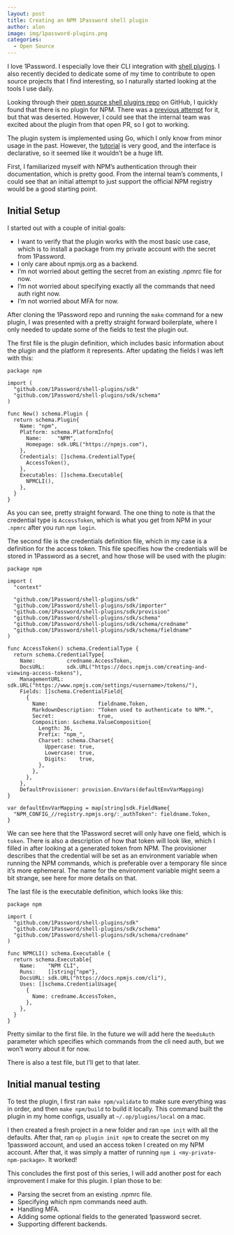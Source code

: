 ```yaml
---
layout: post
title: Creating an NPM 1Password shell plugin
author: alon
image: img/1password-plugins.png
categories:
  - Open Source
---
```


I love 1Password. I especially love their CLI integration with [shell plugins](https://developer.1password.com/docs/cli/shell-plugins). I also recently decided to dedicate some of my time to contribute to open source projects that I find interesting, so I naturally started looking at the tools I use daily.

Looking through their [open source shell plugins repo](https://github.com/1Password/shell-plugins) on GitHub, I quickly found that there is no plugin for NPM. There was a [previous attempt](https://github.com/1Password/shell-plugins/pull/168) for it, but that was deserted. However, I could see that the internal team was excited about the plugin from that open PR, so I got to working.

The plugin system is implemented using Go, which I only know from minor usage in the past. However, the [tutorial](https://developer.1password.com/docs/cli/shell-plugins/contribute) is very good, and the interface is declarative, so it seemed like it wouldn’t be a huge lift.

First, I familiarized myself with NPM’s authentication through their documentation, which is pretty good. From the internal team’s comments, I could see that an initial attempt to just support the official NPM registry would be a good starting point.

## Initial Setup

I started out with a couple of initial goals:

- I want to verify that the plugin works with the most basic use case, which is to install a package from my private account with the secret from 1Password.
- I only care about npmjs.org as a backend.
- I’m not worried about getting the secret from an existing .npmrc file for now.
- I’m not worried about specifying exactly all the commands that need auth right now.
- I’m not worried about MFA for now.

After cloning the 1Password repo and running the `make` command for a new plugin, I was presented with a pretty straight forward boilerplate, where I only needed to update some of the fields to test the plugin out.

The first file is the plugin definition, which includes basic information about the plugin and the platform it represents. After updating the fields I was left with this:

```golang
package npm

import (
  "github.com/1Password/shell-plugins/sdk"
  "github.com/1Password/shell-plugins/sdk/schema"
)

func New() schema.Plugin {
  return schema.Plugin{
    Name: "npm",
    Platform: schema.PlatformInfo{
      Name:     "NPM",
      Homepage: sdk.URL("https://npmjs.com"),
    },
    Credentials: []schema.CredentialType{
      AccessToken(),
    },
    Executables: []schema.Executable{
      NPMCLI(),
    },
  }
}
```

As you can see, pretty straight forward. The one thing to note is that the credential type is `AccessToken`, which is what you get from NPM in your `.npmrc` after you run `npm login`.

The second file is the credentials definition file, which in my case is a definition for the access token. This file specifies how the credentials will be stored in 1Password as a secret, and how those will be used with the plugin:

```golang
package npm

import (
  "context"

  "github.com/1Password/shell-plugins/sdk"
  "github.com/1Password/shell-plugins/sdk/importer"
  "github.com/1Password/shell-plugins/sdk/provision"
  "github.com/1Password/shell-plugins/sdk/schema"
  "github.com/1Password/shell-plugins/sdk/schema/credname"
  "github.com/1Password/shell-plugins/sdk/schema/fieldname"
)

func AccessToken() schema.CredentialType {
  return schema.CredentialType{
    Name:          credname.AccessToken,
    DocsURL:       sdk.URL("https://docs.npmjs.com/creating-and-viewing-access-tokens"),
    ManagementURL: sdk.URL("https://www.npmjs.com/settings/<username>/tokens/"),
    Fields: []schema.CredentialField{
      {
        Name:                fieldname.Token,
        MarkdownDescription: "Token used to authenticate to NPM.",
        Secret:              true,
        Composition: &schema.ValueComposition{
          Length: 36,
          Prefix: "npm_",
          Charset: schema.Charset{
            Uppercase: true,
            Lowercase: true,
            Digits:    true,
          },
        },
      },
    },
    DefaultProvisioner: provision.EnvVars(defaultEnvVarMapping)
}

var defaultEnvVarMapping = map[string]sdk.FieldName{
  "NPM_CONFIG_//registry.npmjs.org/:_authToken": fieldname.Token,
}
```

We can see here that the 1Password secret will only have one field, which is `token`. There is also a description of how that token will look like, which I filled in after looking at a generated token from NPM. The provisioner describes that the credential will be set as an environment variable when running the NPM commands, which is preferable over a temporary file since it’s more ephemeral. The name for the environment variable might seem a bit strange, see here for more details on that.

The last file is the executable definition, which looks like this:

```golang
package npm

import (
  "github.com/1Password/shell-plugins/sdk"
  "github.com/1Password/shell-plugins/sdk/schema"
  "github.com/1Password/shell-plugins/sdk/schema/credname"
)

func NPMCLI() schema.Executable {
  return schema.Executable{
    Name:    "NPM CLI",
    Runs:    []string{"npm"},
    DocsURL: sdk.URL("https://docs.npmjs.com/cli"),
    Uses: []schema.CredentialUsage{
      {
        Name: credname.AccessToken,
      },
    },
  }
}
```

Pretty similar to the first file. In the future we will add here the `NeedsAuth` parameter which specifies which commands from the cli need auth, but we won’t worry about it for now.

There is also a test file, but I’ll get to that later.

## Initial manual testing

To test the plugin, I first ran `make npm/validate` to make sure everything was in order, and then `make npm/build` to build it locally. This command built the plugin in my home configs, usually at `~/.op/plugins/local` on a mac.

I then created a fresh project in a new folder and ran `npm init` with all the defaults. After that, ran `op plugin init npm` to create the secret on my 1password account, and used an access token I created on my NPM account. After that, it was simply a matter of running `npm i <my-private-npm-package>`. It worked!

This concludes the first post of this series, I will add another post for each improvement I make for this plugin. I plan those to be:

- Parsing the secret from an existing .npmrc file.
- Specifying which npm commands need auth.
- Handling MFA.
- Adding some optional fields to the generated 1password secret.
- Supporting different backends.
